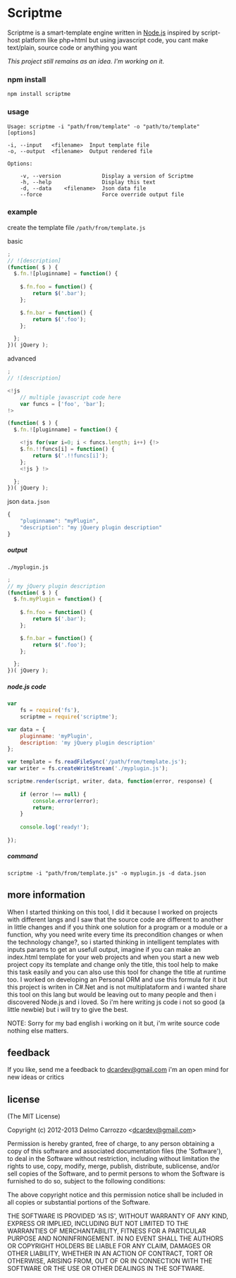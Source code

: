 # Scriptme
 
 Scriptme is a smart-template engine written in [Node.js](http://nodejs.org/) inspired by script-host platform like php+html but using javascript code, you cant make text/plain, source code or anything you want

 *This project still remains as an idea. I'm working on it.*

### npm install

```
npm install scriptme
```

### usage

```
Usage: scriptme -i "path/from/template" -o "path/to/template" [options]

-i, --input   <filename>  Input template file
-o, --output  <filename>  Output rendered file

Options:

    -v, --version             Display a version of Scriptme
    -h, --help                Display this text
    -d, --data    <filename>  Json data file
    --force                   Force override output file
```

### example

create the template file `/path/from/template.js`

basic

```javascript
;
// ![description]
(function( $ ) {
  $.fn.![pluginname] = function() {
    
    $.fn.foo = function() {
    	return $('.bar');
	};

	$.fn.bar = function() {
		return $('.foo');
	};

  };
})( jQuery );
```

advanced

```javascript
;
// ![description]

<!js 
	// multiple javascript code here
	var funcs = ['foo', 'bar'];
!>

(function( $ ) {
  $.fn.![pluginname] = function() {

    <!js for(var i=0; i < funcs.length; i++) {!>
	$.fn.!!funcs[i] = function() {
    	return $('.!!funcs[i]');
	};
	<!js } !>

  };
})( jQuery );
```

json `data.json`

```javascript
{
    "pluginname": "myPlugin",
    "description": "my jQuery plugin description"
}
```

##### output

`./myplugin.js`

```javascript
;
// my jQuery plugin description
(function( $ ) {
  $.fn.myPlugin = function() {
    
    $.fn.foo = function() {
    	return $('.bar');
	};

	$.fn.bar = function() {
		return $('.foo');
	};

  };
})( jQuery );
```

##### node.js code

```javascript
var 
    fs = require('fs'),
    scriptme = require('scriptme');

var data = {
	pluginname: 'myPlugin',
	description: 'my jQuery plugin description'
};

var template = fs.readFileSync('/path/from/template.js');
var writer = fs.createWriteStream('./myplugin.js');

scriptme.render(script, writer, data, function(error, response) {
	
	if (error !== null) {
		console.error(error);	
		return;
	}
	
	console.log('ready!');	
	
});

```

##### command

```
scriptme -i "path/from/template.js" -o myplugin.js -d data.json
```

## more information

When I started thinking on this tool, I did it because I worked on projects with different langs
and I saw that  the source code are different to another in little changes and if you think one solution
for a program or a module or a function, why you need write every time its precondition changes 
or when the technology change?, so i started thinking in intelligent templates with inputs params
to get an usefull output, imagine if you can make an index.html template for your web projects and 
when you start a new web project copy its template and change only the title, this tool help to make this
task easily and you can also use this tool for change the title at runtime too.
I worked on developing an Personal ORM and use this formula for it but this project is writen in C#.Net and
is not multiplataform and i wanted share this tool on this lang but would be leaving out to many people and 
then i discovered Node.js and i loved.
So i'm here writing js code i not so good (a little newbie) but i will try to give the best.

NOTE: Sorry for my bad english i working on it but, i'm write source code nothing else matters.

## feedback 

If you like, send me a feedback to <dcardev@gmail.com> i'm an open mind for new ideas or critics

## license 

(The MIT License)

Copyright (c) 2012-2013 Delmo Carrozzo &lt;dcardev@gmail.com&gt;

Permission is hereby granted, free of charge, to any person obtaining
a copy of this software and associated documentation files (the
'Software'), to deal in the Software without restriction, including
without limitation the rights to use, copy, modify, merge, publish,
distribute, sublicense, and/or sell copies of the Software, and to
permit persons to whom the Software is furnished to do so, subject to
the following conditions:

The above copyright notice and this permission notice shall be
included in all copies or substantial portions of the Software.

THE SOFTWARE IS PROVIDED 'AS IS', WITHOUT WARRANTY OF ANY KIND,
EXPRESS OR IMPLIED, INCLUDING BUT NOT LIMITED TO THE WARRANTIES OF
MERCHANTABILITY, FITNESS FOR A PARTICULAR PURPOSE AND NONINFRINGEMENT.
IN NO EVENT SHALL THE AUTHORS OR COPYRIGHT HOLDERS BE LIABLE FOR ANY
CLAIM, DAMAGES OR OTHER LIABILITY, WHETHER IN AN ACTION OF CONTRACT,
TORT OR OTHERWISE, ARISING FROM, OUT OF OR IN CONNECTION WITH THE
SOFTWARE OR THE USE OR OTHER DEALINGS IN THE SOFTWARE.
